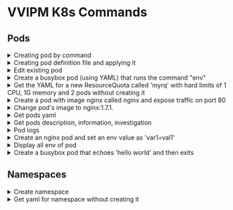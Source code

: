 # VVIPM K8s Commands

## Pods

<details><summary>Creating pod by command</summary>

```yaml
kubectl run myapp-nginx --image=nginx
```
</details>


<details><summary>Creating pod definition file and applying it</summary>

```yaml
kubectl run myapp-nginx --image=nginx --dry-run=client -o yaml > pods.yaml # Does not create pod but creates definition file
kubectl apply -f pods.yaml
```
</details>


<details><summary>Edit existing pod</summary>

```yaml
kubectl edit pod redis
```

</details>

<details><summary>Create a busybox pod (using YAML) that runs the command "env"</summary>

```yaml
 kubectl run busybox --image=busybox --namespace=mynamespace --dry-run=client -o yaml --command -- env > busybox.yaml
# NOTE : --command --env is after -o yaml
```

</details>

<details><summary>Get the YAML for a new ResourceQuota called 'myrq' with hard limits of 1 CPU, 1G memory and 2 pods without creating it</summary>

```yaml
kubectl create quota myrq --hard=cpu=1,memory=1G,pods=2 --dry-run=client -o yaml
```

</details>

<details><summary>Create a pod with image nginx called nginx and expose traffic on port 80</summary>

```yaml
kubectl run nginx --image=nginx --restart=Never --port=80
```

</details>

<details><summary>Change pod's image to nginx:1.7.1.</summary>

```yaml
#kubectl set image POD/POD_NAME CONTAINER_NAME=IMAGE_NAME:TAG
kubectl set image pod/nginx nginx=nginx:1.7.1
```

</details>

<details><summary>Get pods yaml</summary>

```yaml
kubectl get po nginx -o yaml
```

</details>

<details><summary>Get pods description, information, investigation</summary>

```yaml
kubectl describe pod nginx
```

</details>

<details><summary>Pod logs</summary>

```yaml
kubectl logs nginx
kubectl logs nginx --previous # Logs for previous instance
```

</details>

<details><summary>Create an nginx pod and set an env value as 'var1=val1'</summary>

```yaml
kubectl --namespace=mynamespace run nginx --image=nginx --env=var1=val1
```

</details>

<details><summary>Display all env of pod</summary>

```yaml
kubectl --namespace=mynamespace exec -it nginx -- env
```

</details>

<details><summary>Create a busybox pod that echoes 'hello world' and then exits</summary>

```yaml
kubectl --namespace=mynamespace run buxybox --image=busybox  
```

</details>

## Namespaces

<details><summary>Create namespace</summary>

```yaml
kubectl create namespace mynamespace
```

</details>


<details><summary>Get yaml for namespace without creating it</summary>

```yaml
kubectl create namespace myns -o yaml --dry-run=client
```

</details>


